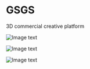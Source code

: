 # GSGS
3D commercial creative platform

![Image text](https://github.com/suzhengquan/GSGS/blob/master/Screenshot_2019-05-13-21-47-42-712_com.MBCAF.png?raw=true)

![Image text](https://raw.githubusercontent.com/suzhengquan/GSGS/master/gsgs.png)

![Image text](https://github.com/suzhengquan/GSGS/blob/master/login.png?raw=true)
